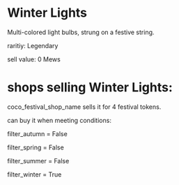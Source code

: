 # Winter Lights

Multi-colored light bulbs, strung on a festive string.

raritiy: Legendary

sell value: 0 Mews

# shops selling Winter Lights:

coco_festival_shop_name sells it for 4 festival tokens.

can buy it when meeting conditions: 

filter_autumn = False

filter_spring = False

filter_summer = False

filter_winter = True